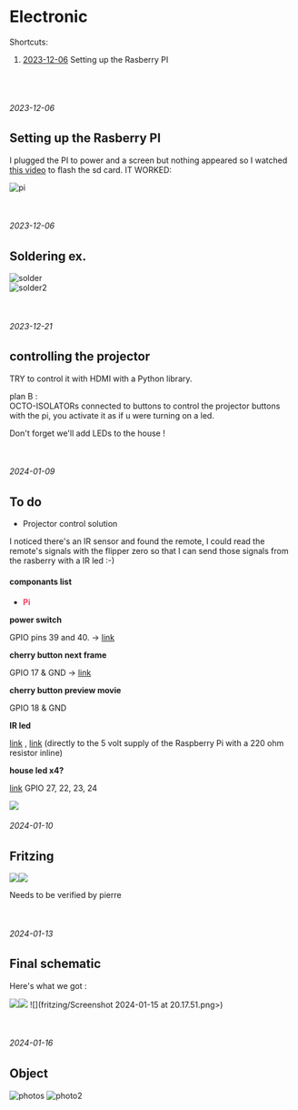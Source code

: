 # Electronic

Shortcuts:

1. [2023-12-06](#2023-12-06) Setting up the Rasberry PI

<br/><br/>

###### 2023-12-06

## Setting up the Rasberry PI

I plugged the PI to power and a screen but nothing appeared so I watched [this video](https://www.youtube.com/watch?v=2RHuDKq7ONQ) to flash the sd card. IT WORKED:

![pi](photos/IMG_1219.JPG)


<br/>


###### 2023-12-06

## Soldering ex.

![solder](photos/IMG_1321.JPG)  
![solder2](photos/IMG_1323.JPG)


<br/>


###### 2023-12-21

## controlling the projector

TRY to control it with HDMI with a Python library.

plan B :  
OCTO-ISOLATORs connected to buttons to control the projector buttons with the pi, you activate it as if u were turning on a led.

Don't forget we'll add LEDs to the house !




<br/>


###### 2024-01-09

## To do



- Projector control solution

I noticed there's an IR sensor and found the remote, I could read the remote's signals with the flipper zero so that I can send those signals from the rasberry with a IR led :-)



#### componants list



- <b><span style="color:rgba(244,63,94,1)">Pi</span></b>

**power switch**

GPIO pins 39 and 40. -> [link](https://www.makeuseof.com/tag/add-power-button-raspberry-pi/#:~:text=Mount%2520a%2520Raspberry%2520Pi%2520Off%2520Switch%2520on%2520the%2520GPIO&text=If%2520you%2520can't%2520get,GPIO%2520pins%252039%2520and%252040.)



**cherry button next frame**

GPIO 17 & GND -> [link](http://razzpisampler.oreilly.com/ch07.html)



**cherry button preview movie**

GPIO 18 & GND



**IR led**

[link](https://projects.raspberrypi.org/en/projects/infrared-bird-box/5) , [link](https://asimuzzaman.com/posts/send-infrared-ir-remote-signal-with-python) (directly to the 5 volt supply of the Raspberry Pi with a 220 ohm resistor inline)



**house led x4?**

[link](https://www.maskaravivek.com/post/controlling-multiple-leds-using-raspberry-pis-gpio-ports/) GPIO 27, 22, 23, 24

![](photos/GPIO-Pinout-Diagram-2.png)



###### 2024-01-10

## Fritzing

![](fritzing/breadboard.png)![](fritzing/schematic.png)

Needs to be verified by pierre


<br>


###### 2024-01-13

## Final schematic

Here's what we got :

![](photos/final2.png)![](photos/final1.png)
![](fritzing/Screenshot 2024-01-15 at 20.17.51.png>)


<br>


###### 2024-01-16

## Object

![photos](photos/img_1551.jpg)
![photo2](photos/img_1548.jpg)